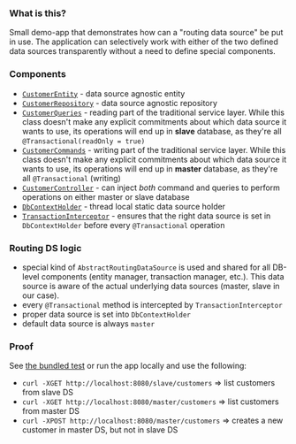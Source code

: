 ### What is this?

Small demo-app that demonstrates how can a "routing data source" be put in use. The application can selectively work with either of the two defined data sources transparently without a need to define special components.

### Components

- [`CustomerEntity`](https://github.com/vrto/routing-ds/blob/0e9e25d5577f71d199f2e9e219894defd95dfac6/src/main/java/net/helpscout/routingds/CustomerEntity.java) - data source agnostic entity
- [`CustomerRepository`](https://github.com/vrto/routing-ds/blob/0e9e25d5577f71d199f2e9e219894defd95dfac6/src/main/java/net/helpscout/routingds/CustomerRepository.java) - data source agnostic repository
- [`CustomerQueries`](https://github.com/vrto/routing-ds/blob/0e9e25d5577f71d199f2e9e219894defd95dfac6/src/main/java/net/helpscout/routingds/CustomerQueries.java) - reading part of the traditional service layer. While this class doesn't make any explicit commitments about which data source it wants to use, its operations will end up in **slave** database, as  they're all `@Transactional(readOnly = true)`
- [`CustomerCommands`](https://github.com/vrto/routing-ds/blob/0e9e25d5577f71d199f2e9e219894defd95dfac6/src/main/java/net/helpscout/routingds/CustomerCommands.java) - writing part of the traditional service layer. While this class doesn't make any explicit commitments about which data source it wants to use, its operations will end up in **master** database, as they're all `@Transactional` (writing)
- [`CustomerController`](https://github.com/vrto/routing-ds/blob/0e9e25d5577f71d199f2e9e219894defd95dfac6/src/main/java/net/helpscout/routingds/CustomerController.java) - can inject _both_ command and queries to perform operations on either master or slave database
- [`DbContextHolder`](https://github.com/vrto/routing-ds/blob/0e9e25d5577f71d199f2e9e219894defd95dfac6/src/main/java/net/helpscout/routingds/DbContextHolder.java) - thread local static data source holder
- [`TransactionInterceptor`](https://github.com/vrto/routing-ds/blob/1a6ec5985bd55508bfbd1b52d44f7844600a6c0d/src/main/java/net/helpscout/routingds/TransactionInterceptor.java) - ensures that the right data source is set in `DbContextHolder` before every `@Transactional` operation

### Routing DS logic

- special kind of `AbstractRoutingDataSource` is used and shared for all DB-level components (entity manager, transaction manager, etc.). This data source is aware of the actual underlying data sources (master, slave in our case).
- every `@Transactional` method is intercepted by `TransactionInterceptor`
- proper data source is set into `DbContextHolder`
- default data source is always `master`

### Proof

See [the bundled test](https://github.com/vrto/routing-ds/blob/0e9e25d5577f71d199f2e9e219894defd95dfac6/src/test/java/net/helpscout/routingds/RoutingdsApplicationTests.java) or run the app locally and use the following:

- `curl -XGET http://localhost:8080/slave/customers` => list customers from slave DS
- `curl -XGET http://localhost:8080/master/customers` => list customers from master DS
- `curl -XPOST http://localhost:8080/master/customers` => creates a new customer in master DS, but not in slave DS

